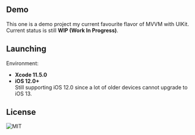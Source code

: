 ## Demo

This one is a demo project my current favourite flavor of MVVM with UIKit.<br />
Current status is still **WIP (Work In Progress)**.

## Launching

Environment: 
- **Xcode 11.5.0**<br />
- **iOS 12.0+**<br />
Still supporting iOS 12.0 since a lot of older devices cannot upgrade to iOS 13.

## License
![MIT](License)